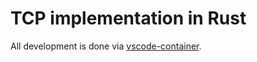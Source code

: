 # TCP implementation in Rust

All development is done via [vscode-container](https://code.visualstudio.com/docs/remote/containers). 